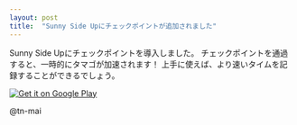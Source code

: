 ```yaml
---
layout: post
title:  "Sunny Side Upにチェックポイントが追加されました"
---
```


Sunny Side Upにチェックポイントを導入しました。
チェックポイントを通過すると、一時的にタマゴが加速されます！
上手に使えば、より速いタイムを記録することができるでしょう。

<a href='https://play.google.com/store/apps/details?id=com.SunnySideUp&utm_source=global_co&utm_medium=prtnr&utm_content=Mar2515&utm_campaign=PartBadge&pcampaignid=MKT-Other-global-all-co-prtnr-py-PartBadge-Mar2515-1'><img alt='Get it on Google Play' src='https://play.google.com/intl/en_us/badges/images/generic/en_badge_web_generic.png' class="badge"/></a>

@tn-mai
